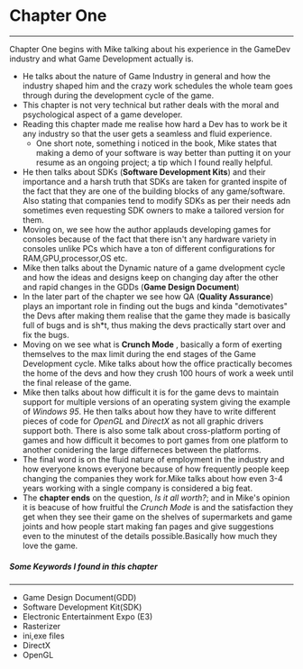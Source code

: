 # Chapter One
---

Chapter One begins with Mike talking about his experience in the GameDev industry and what Game Development actually is.
- He talks about the nature of Game Industry in general and how the industry shaped him and the crazy work schedules the whole team goes through during the development cycle of the game.
- This chapter is not very technical but rather deals with the moral and psychological aspect of a game developer.
- Reading this chapter made me realise how hard a Dev has to work be it any industry so that the user gets a seamless and fluid experience.
    - One short note, something i noticed in the book, Mike states that making a demo of your software is way better than putting it on your resume as an ongoing project; a tip which I found really helpful.
- He then talks about SDKs (**Software Development Kits**) and their importance and a harsh truth that SDKs are taken for granted inspite of the fact that they are one of the building blocks of any game/software. Also stating that companies tend to modify SDKs as per their needs adn sometimes even requesting SDK owners to make a tailored version for them.
- Moving on, we see how the author applauds developing games for consoles because of the fact that there isn't any hardware variety in consoles unlike PCs which have a ton of different configurations for RAM,GPU,processor,OS etc.
- Mike then talks about the Dynamic nature of a game dvelopment cycle and how the ideas and designs keep on changing day after the other and rapid changes in the GDDs (**Game Design Document**)
- In  the later part of the chapter we see how QA (**Quality Assurance**) plays an important role in finding out the bugs and kinda "demotivates" the Devs after making them realise that the game they made is basically full of bugs and is sh*t, thus making the devs practically start over and fix the bugs.
- Moving on we see what is **Crunch Mode** , basically a form of exerting themselves to the max limit during the end stages of the Game Development cycle. Mike talks about how the office practically becomes the home of the devs and how they crush 100 hours of work a week until the final release of the game.
- Mike then talks about how difficult it is for the game devs to maintain support for multiple versions of an operating system giving the example of *Windows 95*. He then talks about how they have to write different pieces of code for *OpenGL* and *DirectX* as not all graphic drivers support both. There is also some talk about cross-platform porting of games and how difficult it becomes to port games from one platform to another conidering the large differneces between the platforms.
- The final word is on the fluid nature of employment in the industry and how everyone knows everyone because of how frequently people keep changing the companies they work for.Mike talks about how even 3-4 years working with a single company is considered a big feat.
- The **chapter ends** on the question, *Is it all worth?*; and in Mike's opinion it is beacuse of how fruitful the *Crunch Mode* is and the satisfaction they get when they see their game on the shelves of supermarkets and game joints and how people start making fan pages and give suggestions even to the minutest of the details possible.Basically how much they love the game.

##### Some Keywords I found in this chapter
---
- Game Design Document(GDD)
- Software Development Kit(SDK)
- Electronic Entertainment Expo (E3)
- Rasterizer
- ini,exe files
- DirectX
- OpenGL

